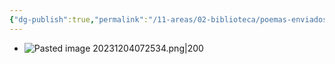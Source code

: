 ```yaml
---
{"dg-publish":true,"permalink":"/11-areas/02-biblioteca/poemas-enviados/","noteIcon":""}
---
```


- ![Pasted image 20231204072534.png|200](/img/user/11%20%C3%81reas%20%E2%9A%99/02%20Biblioteca/%F0%9F%92%BE%20Adjuntos/Pasted%20image%2020231204072534.png)